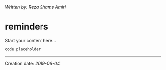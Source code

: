 _Written by: Reza Shams Amiri_
# reminders

Start your content here...

``` sh
code placeholder
```

* * *
Creation date: _2019-06-04_
